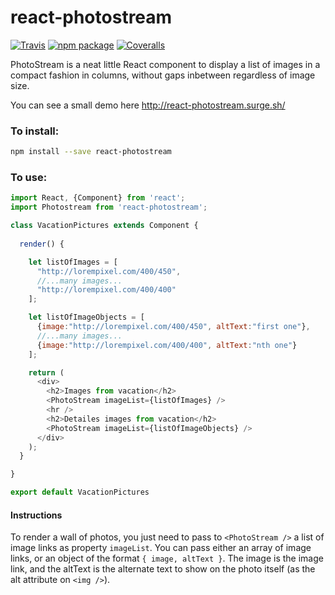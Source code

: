 # react-photostream

[![Travis][build-badge]][build]
[![npm package][npm-badge]][npm]
[![Coveralls][coveralls-badge]][coveralls]

PhotoStream is a neat little React component to display a list of images in a compact fashion in columns, without gaps inbetween regardless of image size.

You can see a small demo here http://react-photostream.surge.sh/ 

### To install:
```bash
npm install --save react-photostream
```


### To use:

```javascript
import React, {Component} from 'react';
import Photostream from 'react-photostream';

class VacationPictures extends Component {
  
  render() {

    let listOfImages = [
      "http://lorempixel.com/400/450",
      //...many images...
      "http://lorempixel.com/400/400"
    ];

    let listOfImageObjects = [
      {image:"http://lorempixel.com/400/450", altText:"first one"},
      //...many images...
      {image:"http://lorempixel.com/400/400", altText:"nth one"}
    ];

    return (
      <div>
        <h2>Images from vacation</h2>
        <PhotoStream imageList={listOfImages} />
        <hr />
        <h2>Detailes images from vacation</h2>
        <PhotoStream imageList={listOfImageObjects} />
      </div>
    );
  }

}

export default VacationPictures
```

#### Instructions
To render a wall of photos, you just need to pass to `<PhotoStream />` a list of image links as property `imageList`. You can pass either an array of image links, or an object of the format `{ image, altText }`. The image is the image link, and the altText is the alternate text to show on the photo itself (as the alt attribute on `<img />`).

[build-badge]: https://img.shields.io/travis/SammyIsra/photostream-react/master.png?style=flat-square
[build]: https://travis-ci.org/SammyIsra/photostream-react

[npm-badge]: https://img.shields.io/npm/v/react-photostream.png?style=flat-square
[npm]: https://www.npmjs.org/package/react-photostream

[coveralls-badge]: https://img.shields.io/coveralls/SammyIsra/photostream-react/master.png?style=flat-square
[coveralls]: https://coveralls.io/github/SammyIsra/photostream-react
